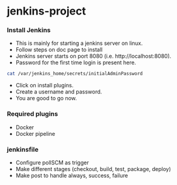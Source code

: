 # jenkins-project




### Install Jenkins
- This is mainly for starting a jenkins server on linux.
- Follow steps on doc page to install
- Jenkins server starts on port 8080 (i.e. http://localhost:8080).
- Password for the first time login is present here. 
```bash
cat /var/jenkins_home/secrets/initialAdminPassword
```
- Click on install plugins.
- Create a username and password.
- You are good to go now.

### Required plugins
- Docker
- Docker pipeline

### jenkinsfile
- Configure pollSCM as trigger
- Make different stages (checkout, build, test, package,  deploy)
- Make post to handle always, success, failure




